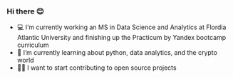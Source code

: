 ### Hi there 😊

- :computer: I’m currently working an MS in Data Science and Analytics at Flordia Atlantic University and finishing up the Practicum by Yandex bootcamp curriculum
- 📗 I’m currently learning about python, data analytics, and the crypto world
- 👩‍💻 I want to start contributing to open source projects

